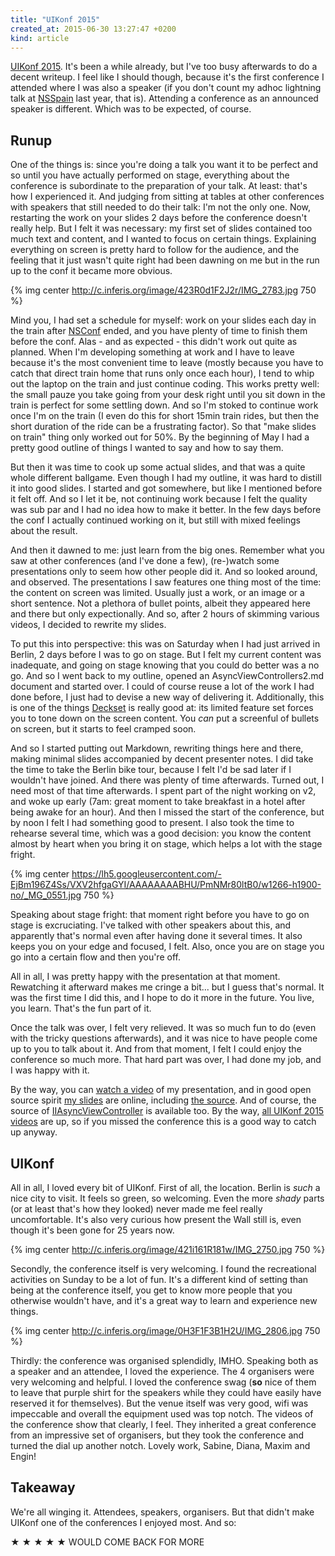 ```yaml
---
title: "UIKonf 2015"
created_at: 2015-06-30 13:27:47 +0200
kind: article
---
```


[UIKonf 2015](http://uikonf.com). It's been a while already, but I've too busy afterwards to do a decent writeup. I feel like I should though, because it's the first conference I attended where I was also a speaker (if you don't count my adhoc lightning talk at [NSSpain](http://nsspain.com) last year, that is). Attending a conference as an announced speaker is different. Which was to be expected, of course.

<!-- more -->

## Runup

One of the things is: since you're doing a talk you want it to be perfect and so until you have actually performed on stage, everything about the conference is subordinate to the preparation of your talk. At least: that's how I experienced it. And judging from sitting at tables at other conferences with speakers that still needed to do their talk: I'm not the only one. Now, restarting the work on your slides 2 days before the conference doesn't really help. But I felt it was necessary: my first set of slides contained too much text and content, and I wanted to focus on certain things. Explaining everything on screen is pretty hard to follow for the audience, and the feeling that it just wasn't quite right had been dawning on me but in the run up to the conf it became more obvious.

{% img center http://c.inferis.org/image/423R0d1F2J2r/IMG_2783.jpg 750 %} 

Mind you, I had set a schedule for myself: work on your slides each day in the train after [NSConf](http://nsconference.com) ended, and you have plenty of time to finish them before the conf. Alas - and as expected - this didn't work out quite as planned. When I'm developing something at work and I have to leave because it's the most convenient time to leave (mostly because you have to catch that direct train home that runs only once each hour), I tend to whip out the laptop on the train and just continue coding. This works pretty well: the small pauze you take going from your desk right until you sit down in the train is perfect for some settling down. And so I'm stoked to continue work once I'm on the train (I even do this for short 15min train rides, but then the short duration of the ride can be a frustrating factor). So that "make slides on train" thing only worked out for 50%. By the beginning of May I had a pretty good outline of things I wanted to say and how to say them.

But then it was time to cook up some actual slides, and that was a quite whole different ballgame. Even though I had my outline, it was hard to distill it into good slides. I started and got somewhere, but like I mentioned before it felt off. And so I let it be, not continuing work because I felt the quality was sub par and I had no idea how to make it better. In the few days before the conf I actually continued working on it, but still with mixed feelings about the result.

And then it dawned to me: just learn from the big ones. Remember what you saw at other conferences (and I've done a few), (re-)watch some presentations only to seem how other people did it. And so looked around, and observed. The presentations I saw features one thing most of the time: the content on screen was limited. Usually just a work, or an image or a short sentence. Not a plethora of bullet points, albeit they appeared here and there but only expectionally. And so, after 2 hours of skimming various videos, I decided to rewrite my slides.

To put this into perspective: this was on Saturday when I had just arrived in Berlin, 2 days before I was to go on stage. But I felt my current content was inadequate, and going on stage knowing that you could do better was a no go. And so I went back to my outline, opened an AsyncViewControllers2.md document and started over. I could of course reuse a lot of the work I had done before, I just had to devise a new way of delivering it. Additionally, this is one of the things [Deckset](http://decksetapp.com) is really good at: its limited feature set forces you to tone down on the screen content. You *can* put a screenful of bullets on screen, but it starts to feel cramped soon.

And so I started putting out Markdown, rewriting things here and there, making minimal slides accompanied by decent presenter notes. I did take the time to take the Berlin bike tour, because I felt I'd be sad later if I wouldn't have joined. And there was plenty of time afterwards. Turned out, I need most of that time afterwards. I spent part of the night working on v2, and woke up early (7am: great moment to take breakfast in a hotel after being awake for an hour). And then I missed the start of the conference, but by noon I felt I had something good to present. I also took the time to rehearse several time, which was a good decision: you know the content almost by heart when you bring it on stage, which helps a lot with the stage fright.

{% img center https://lh5.googleusercontent.com/-EjBm196Z4Ss/VXV2hfgaGYI/AAAAAAAABHU/PmNMr80ltB0/w1266-h1900-no/_MG_0551.jpg 750 %} 

Speaking about stage fright: that moment right before you have to go on stage is excruciating. I've talked with other speakers about this, and apparently that's normal even after having done it several times. It also keeps you on your edge and focused, I felt. Also, once you are on stage you go into a certain flow and then you're off.

All in all, I was pretty happy with the presentation at that moment. Rewatching it afterward makes me cringe a bit... but I guess that's normal. It was the first time I did this, and I hope to do it more in the future. You live, you learn. That's the fun part of it.

Once the talk was over, I felt very relieved. It was so much fun to do (even with the tricky questions afterwards), and it was nice to have people come up to you to talk about it. And from that moment, I felt I could enjoy the conference so much more. That hard part was over, I had done my job, and I was happy with it.

By the way, you can [watch a video](https://youtu.be/xy-xqj3m_Tk) of my presentation, and in good open source spirit [my slides](https://speakerdeck.com/inferis/async-view-controllers) are online, including [the source](https://github.com/Inferis/UIKonf-AsyncViewControllers). And of course, the source of [IIAsyncViewController](https://github.com/Inferis/IIAsyncViewController) is available too. By the way, [all UIKonf 2015 videos](https://www.youtube.com/playlist?list=PLdr22uU_wISpW6XI1J0S7Lp-X8Km-HaQW) are up, so if you missed the conference this is a good way to catch up anyway.

## UIKonf

All in all, I loved every bit of UIKonf. First of all, the location. Berlin is *such* a nice city to visit. It feels so green, so welcoming. Even the more *shady* parts (or at least that's how they looked) never made me feel really uncomfortable. It's also very curious how present the Wall still is, even though it's been gone for 25 years now.

{% img center http://c.inferis.org/image/421i161R181w/IMG_2750.jpg 750 %}

Secondly, the conference itself is very welcoming. I found the recreational activities on Sunday to be a lot of fun. It's a different kind of setting than being at the conference itself, you get to know more people that you otherwise wouldn't have, and it's a great way to learn and experience new things.

{% img center http://c.inferis.org/image/0H3F1F3B1H2U/IMG_2806.jpg 750 %}

Thirdly: the conference was organised splendidly, IMHO. Speaking both as a speaker and an attendee, I loved the experience. The 4 organisers were very welcoming and helpful. I loved the conference swag (**so** nice of them to leave that purple shirt for the speakers while they could have easily have reserved it for themselves). But the venue itself was very good, wifi was impeccable and overall the equipment used was top notch. The videos of the conference show that clearly, I feel. They inherited a great conference from an impressive set of organisers, but they took the conference and turned the dial up another notch. Lovely work, Sabine, Diana, Maxim and Engin!

## Takeaway

We're all winging it. Attendees, speakers, organisers. But that didn't make UIKonf one of the conferences I enjoyed most. And so:

★ ★ ★ ★ ★ WOULD COME BACK FOR MORE
